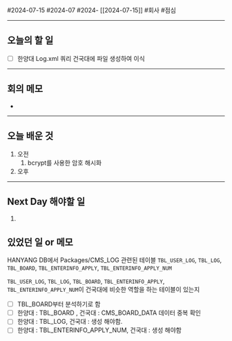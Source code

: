 #2024-07-15 #2024-07 #2024- [[2024-07-15]]
#회사 #점심 

---
## 오늘의 할 일
- [ ] 한양대 Log.xml 쿼리 건국대에 파일 생성하여 이식
---
## 회의 메모
- 
---
## 오늘 배운 것
1. 오전
    1. bcrypt를 사용한 암호 해시화
2. 오후

---
## Next Day 해야할 일
1. 


## 있었던 일 or 메모

HANYANG  DB에서 
Packages/CMS_LOG 
관련된 테이블 `TBL_USER_LOG`, `TBL_LOG`, `TBL_BOARD`, `TBL_ENTERINFO_APPLY`, `TBL_ENTERINFO_APPLY_NUM`


 `TBL_USER_LOG`, `TBL_LOG`, `TBL_BOARD`, `TBL_ENTERINFO_APPLY`, `TBL_ENTERINFO_APPLY_NUM`이 건국대에 비슷한 역할을 하는 테이블이 있는지
- [ ] TBL_BOARD부터 분석하기로 함 
- [ ] 한양대 : TBL_BOARD , 건국대 : CMS_BOARD_DATA 데이터 중복 확인
- [ ] 한양대 : TBL_LOG, 건국대 : 생성 해야함.
- [ ] 한양대 : TBL_ENTERINFO_APPLY_NUM, 건국대 : 생성 해야함